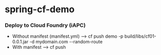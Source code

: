 # spring-cf-demo

### Deploy to Cloud Foundry (iAPC) 

 * Without manifest (manifest.yml)  -->  cf push demo -p build/libs/cf01-0.0.1.jar -d mydomain.com --random-route
 * With manifest --> cf push 